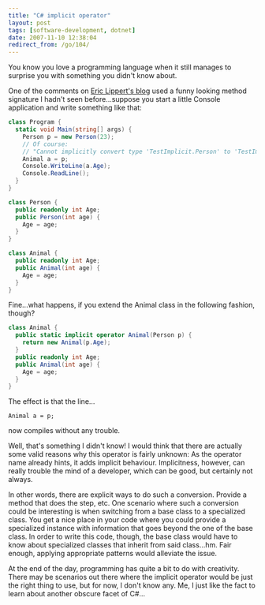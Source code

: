 ```yaml
---
title: "C# implicit operator"
layout: post
tags: [software-development, dotnet]
date: 2007-11-10 12:38:04
redirect_from: /go/104/
---
```


You know you love a programming language when it still manages to surprise you with something you didn't know about. 

One of the comments on [Eric Lippert's blog](http://blogs.msdn.com/ericlippert/) used a funny looking method signature I hadn't seen before...suppose you start a little Console application and write something like that:

```csharp
class Program {
  static void Main(string[] args) {
    Person p = new Person(23);
    // Of course: 
    // "Cannot implicitly convert type 'TestImplicit.Person' to 'TestImplicit.Animal'"
    Animal a = p; 
    Console.WriteLine(a.Age);
    Console.ReadLine();
  }
}

class Person {
  public readonly int Age;
  public Person(int age) {
    Age = age; 
  }
}

class Animal {
  public readonly int Age;
  public Animal(int age) {
    Age = age;
  }
}
```

Fine...what happens, if you extend the Animal class in the following fashion, though?

```csharp
class Animal {
  public static implicit operator Animal(Person p) {
    return new Animal(p.Age);
  }
  public readonly int Age;
  public Animal(int age) {
    Age = age;
  }
}
```

The effect is that the line...

    Animal a = p;

now compiles without any trouble. 

Well, that's something I didn't know! I would think that there are actually some valid reasons why this operator is fairly unknown: As the operator name already hints, it adds implicit behaviour. Implicitness, however, can really trouble the mind of a developer, which can be good, but certainly not always.

In other words, there are explicit ways to do such a conversion. Provide a method that does the step, etc. One scenario where such a conversion could be interesting is when switching from a base class to a specialized class. You get a nice place in your code where you could provide a specialized instance with information that goes beyond the one of the base class. In order to write this code, though, the base class would have to know about specialized classes that inherit from said class...hm. Fair enough, applying appropriate patterns would alleviate the issue.

At the end of the day, programming has quite a bit to do with creativity. There may be scenarios out there where the implicit operator would be just the right thing to use, but for now, I don't know any. Me, I just like the fact to learn about another obscure facet of C#...
